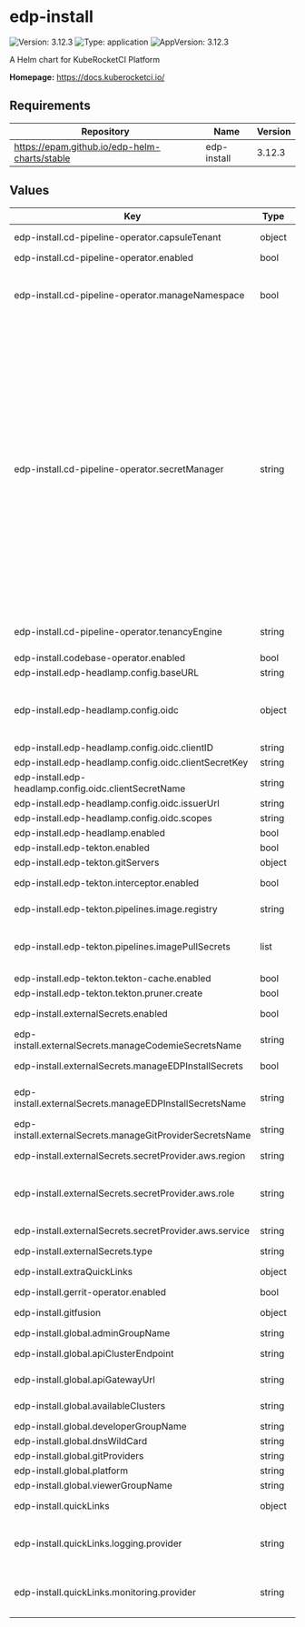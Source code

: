 # edp-install

![Version: 3.12.3](https://img.shields.io/badge/Version-3.12.3-informational?style=flat-square) ![Type: application](https://img.shields.io/badge/Type-application-informational?style=flat-square) ![AppVersion: 3.12.3](https://img.shields.io/badge/AppVersion-3.12.3-informational?style=flat-square)

A Helm chart for KubeRocketCI Platform

**Homepage:** <https://docs.kuberocketci.io/>

## Requirements

| Repository | Name | Version |
|------------|------|---------|
| https://epam.github.io/edp-helm-charts/stable | edp-install | 3.12.3 |

## Values

| Key | Type | Default | Description |
|-----|------|---------|-------------|
| edp-install.cd-pipeline-operator.capsuleTenant | object | `{"create":false}` | Required tenancyEngine: capsule. Specify Capsule Tenant specification for Environments. |
| edp-install.cd-pipeline-operator.enabled | bool | `true` |  |
| edp-install.cd-pipeline-operator.manageNamespace | bool | `true` | should the operator manage(create/delete) namespaces for stages Refer to the guide for managing namespace (https://docs.kuberocketci.io/docs/operator-guide/auth/namespace-management) |
| edp-install.cd-pipeline-operator.secretManager | string | `"own"` | Flag indicating whether the operator should manage secrets for stages. This parameter controls the provisioning of the 'regcred' secret within deployed environments, facilitating access to private container registries. Set the parameter to "none" under the following conditions:   - If 'global.dockerRegistry.type=ecr' and IRSA is enabled, or   - If 'global.dockerRegistry.type=openshift'. For private registries, choose the most appropriate method to provide credentials to deployed environments. Refer to the guide for managing container registries (https://docs.kuberocketci.io/docs/user-guide/manage-container-registries). Possible values: own/eso/none.   - own: Copies the secret once from the parent namespace, without subsequent reconciliation. If updated in the parent namespace, manual updating in all created namespaces is required.   - eso: The secret will be managed by the External Secrets Operator (requires installation and configuration in the cluster: https://docs.kuberocketci.io/docs/operator-guide/secrets-management/install-external-secrets-operator).   - none: Disables secrets management logic. |
| edp-install.cd-pipeline-operator.tenancyEngine | string | `"none"` | Defines the type of the tenant engine that can be "none", "kiosk" or "capsule"; for Stages with external cluster tenancyEngine will be ignored. Default: none |
| edp-install.codebase-operator.enabled | bool | `true` |  |
| edp-install.edp-headlamp.config.baseURL | string | `""` | base url path at which headlamp should run |
| edp-install.edp-headlamp.config.oidc | object | `{"clientID":"shared","clientSecretKey":"clientSecret","clientSecretName":"keycloak-client-headlamp-secret","enabled":false,"issuerUrl":"","scopes":""}` | For detailed instructions, refer to: https://docs.kuberocketci.io/docs/operator-guide/auth/configure-keycloak-oidc-eks, https://docs.kuberocketci.io/docs/operator-guide/auth/ui-portal-oidc |
| edp-install.edp-headlamp.config.oidc.clientID | string | `"shared"` | OIDC client ID |
| edp-install.edp-headlamp.config.oidc.clientSecretKey | string | `"clientSecret"` | OIDC client secret key |
| edp-install.edp-headlamp.config.oidc.clientSecretName | string | `"keycloak-client-headlamp-secret"` | OIDC client secret name |
| edp-install.edp-headlamp.config.oidc.issuerUrl | string | `""` | Azure Entra: https://sts.windows.net/<tenant-id>/ |
| edp-install.edp-headlamp.config.oidc.scopes | string | `""` | OIDC scopes to be used |
| edp-install.edp-headlamp.enabled | bool | `true` |  |
| edp-install.edp-tekton.enabled | bool | `true` |  |
| edp-install.edp-tekton.gitServers | object | `{}` |  |
| edp-install.edp-tekton.interceptor.enabled | bool | `true` | Deploy KubeRocketCI interceptor as a part of pipeline library when true. Default: true |
| edp-install.edp-tekton.pipelines.image.registry | string | `"docker.io"` | Registry for tekton pipelines images. Default: docker.io |
| edp-install.edp-tekton.pipelines.imagePullSecrets | list | `[]` | List of image pull secrets used by the Tekton ServiceAccount for pulling images from private registries. Example: imagePullSecrets:   - name: regcred |
| edp-install.edp-tekton.tekton-cache.enabled | bool | `true` |  |
| edp-install.edp-tekton.tekton.pruner.create | bool | `true` |  |
| edp-install.externalSecrets.enabled | bool | `false` | Configure External Secrets for KubeRocketCI platform. Deploy SecretStore. Default: false |
| edp-install.externalSecrets.manageCodemieSecretsName | string | `"/edp/codemie-secrets"` |  |
| edp-install.externalSecrets.manageEDPInstallSecrets | bool | `true` | Create necessary secrets for KubeRocketCI installation, using External Secret Operator |
| edp-install.externalSecrets.manageEDPInstallSecretsName | string | `"/edp/deploy-secrets"` | Value name in AWS ParameterStore or AWS SecretsManager. Used when manageEDPInstallSecrets is true |
| edp-install.externalSecrets.manageGitProviderSecretsName | string | `"/edp/git-provider-secrets"` |  |
| edp-install.externalSecrets.secretProvider.aws.region | string | `"eu-central-1"` | AWS Region where secrets are stored, e.g. eu-central-1 |
| edp-install.externalSecrets.secretProvider.aws.role | string | `"arn:aws:iam::012345678910:role/AWSIRSA_Shared_ExternalSecretOperatorAccess"` | IAM Role to be used for Accessing AWS either Parameter Store or Secret Manager. Format: arn:aws:iam::<AWS_ACCOUNT_ID>:role/<AWS_IAM_ROLE_NAME> |
| edp-install.externalSecrets.secretProvider.aws.service | string | `"ParameterStore"` | Use AWS as a Secret Provider. Can be ParameterStore or SecretsManager |
| edp-install.externalSecrets.type | string | `"aws"` | Defines provider type. One of `aws` or `generic`. |
| edp-install.extraQuickLinks | object | `{}` | Define extra Quick Links, more details: https://github.com/epam/edp-codebase-operator/ |
| edp-install.gerrit-operator.enabled | bool | `false` |  |
| edp-install.gitfusion | object | `{"enabled":false}` | Enable GitFusion integration for repository and branch discovery. |
| edp-install.global.adminGroupName | string | `""` |  |
| edp-install.global.apiClusterEndpoint | string | `""` | API Сluster Endpoint configuration for static kubeconfig generation |
| edp-install.global.apiGatewayUrl | string | `""` | API Gateway URL configuration for Widget Functionality |
| edp-install.global.availableClusters | string | `""` | Define the list of available remote clusters to deploy applications. Example: "cluster1, cluster2, cluster3" |
| edp-install.global.developerGroupName | string | `""` |  |
| edp-install.global.dnsWildCard | string | `"example.com"` | a cluster DNS wildcard name |
| edp-install.global.gitProviders | string | `nil` | Can be gerrit, github or gitlab. By default: github |
| edp-install.global.platform | string | `"kubernetes"` | platform type that can be "kubernetes" or "openshift" |
| edp-install.global.viewerGroupName | string | `""` |  |
| edp-install.quickLinks | object | `` | Define platform Quick Links, more details: https://github.com/epam/edp-codebase-operator/ |
| edp-install.quickLinks.logging.provider | string | `""` | Define the provider name for correct URL generation. Available providers: "opensearch", "datadog". If the provider name is not specified, the base URL will be used. |
| edp-install.quickLinks.monitoring.provider | string | `""` | Define the provider name for correct URL generation. Available providers: "grafana", "datadog". If the provider name is not specified, the base URL will be used. |

